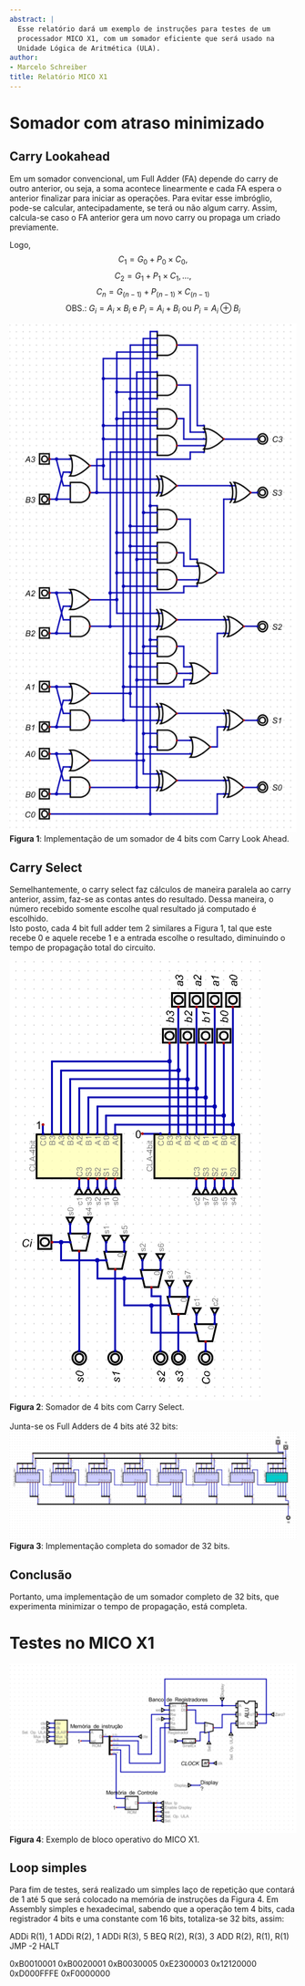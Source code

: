 ```yaml
---
abstract: |
  Esse relatório dará um exemplo de instruções para testes de um
  processador MICO X1, com um somador eficiente que será usado na
  Unidade Lógica de Aritmética (ULA).
author:
- Marcelo Schreiber
title: Relatório MICO X1
---
```


# Somador com atraso minimizado

## Carry Lookahead

Em um somador convencional, um Full Adder (FA) depende do carry de outro
anterior, ou seja, a soma acontece linearmente e cada FA espera o
anterior finalizar para iniciar as operações. Para evitar esse
imbróglio, pode-se calcular, antecipadamente, se terá ou não algum
carry. Assim, calcula-se caso o FA anterior gera um novo carry ou
propaga um criado previamente.

Logo, $${C_1} = {G_0} + {P_0} \times {C_0},$$
$${C_2} = {G_1} + {P_1} \times {C_1}, \text{...,}$$
$${C_n} = {G_{(n-1)}} + {P_{(n-1)}} \times {C_{(n-1)}}$$
$$\text{OBS.:} \ {G_i} = {A_i} \times {B_i} \ \text{e} \ {P_i} = {A_i} + {B_i} \ \text{ou}  \ {P_i} = {A_i} \oplus {B_i}$$

![image](images/4bit-RC.png)\
**Figura 1**: Implementação de um somador de 4 bits com Carry Look
Ahead.

## Carry Select

Semelhantemente, o carry select faz cálculos de maneira paralela ao
carry anterior, assim, faz-se as contas antes do resultado. Dessa
maneira, o número recebido somente escolhe qual resultado já computado é
escolhido.\
Isto posto, cada 4 bit full adder tem 2 similares a Figura 1, tal que
este recebe 0 e aquele recebe 1 e a entrada escolhe o resultado,
diminuindo o tempo de propagação total do circuito.

![image](images/CS_CLA.png)\
**Figura 2**: Somador de 4 bits com Carry Select.\
\
Junta-se os Full Adders de 4 bits até 32 bits:\
![image](images/32bitsum.png)\
**Figura 3**: Implementação completa do somador de 32 bits.

## Conclusão

Portanto, uma implementação de um somador completo de 32 bits, que
experimenta minimizar o tempo de propagação, está completa.

# Testes no MICO X1

![image](images/procesadorcompleto.png)\
**Figura 4**: Exemplo de bloco operativo do MICO X1.

## Loop simples

Para fim de testes, será realizado um simples laço de repetição que
contará de 1 até 5 que será colocado na memória de instruções da Figura
4. Em Assembly simples e hexadecimal, sabendo que a operação tem 4 bits,
cada registrador 4 bits e uma constante com 16 bits, totaliza-se 32
bits, assim:

ADDi R(1), 1
ADDi R(2), 1
ADDi R(3), 5
BEQ R(2), R(3), 3
ADD R(2), R(1), R(1)
JMP -2
HALT

0xB0010001
0xB0020001
0xB0030005
0xE2300003
0x12120000
0xD000FFFE
0xF0000000
